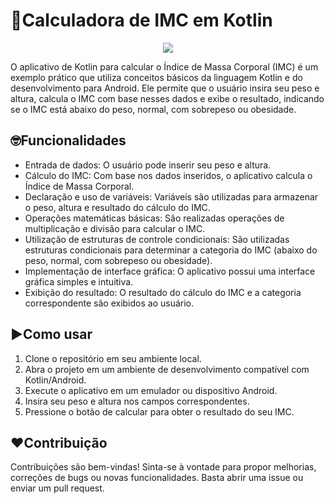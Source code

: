 # 📱Calculadora de IMC em Kotlin

<p align="center">
  <a href="[URL_DA_IMAGEM](https://i.makeagif.com/media/6-20-2018/hH5G05.mp4)">
    <img src="https://readme-typing-svg.herokuapp.com?font=Fira+Code&color=BB00B4&size=25&center=true&vCenter=true&width=435&height=40&lines=Venha+conhecer+j%C3%A1!">
  </a>
</p>





O aplicativo de Kotlin para calcular o Índice de Massa Corporal (IMC) é um exemplo prático que utiliza conceitos básicos da linguagem Kotlin e do desenvolvimento para Android. Ele permite que o usuário insira seu peso e altura, calcula o IMC com base nesses dados e exibe o resultado, indicando se o IMC está abaixo do peso, normal, com sobrepeso ou obesidade.

## 🤓Funcionalidades

- Entrada de dados: O usuário pode inserir seu peso e altura.
- Cálculo do IMC: Com base nos dados inseridos, o aplicativo calcula o Índice de Massa Corporal.
- Declaração e uso de variáveis: Variáveis são utilizadas para armazenar o peso, altura e resultado do cálculo do IMC.
- Operações matemáticas básicas: São realizadas operações de multiplicação e divisão para calcular o IMC.
- Utilização de estruturas de controle condicionais: São utilizadas estruturas condicionais para determinar a categoria do IMC (abaixo do peso, normal, com sobrepeso ou obesidade).
- Implementação de interface gráfica: O aplicativo possui uma interface gráfica simples e intuitiva.
- Exibição do resultado: O resultado do cálculo do IMC e a categoria correspondente são exibidos ao usuário.

## ▶️Como usar

1. Clone o repositório em seu ambiente local.
2. Abra o projeto em um ambiente de desenvolvimento compatível com Kotlin/Android.
3. Execute o aplicativo em um emulador ou dispositivo Android.
4. Insira seu peso e altura nos campos correspondentes.
5. Pressione o botão de calcular para obter o resultado do seu IMC.

## ❤️Contribuição

Contribuições são bem-vindas! Sinta-se à vontade para propor melhorias, correções de bugs ou novas funcionalidades. Basta abrir uma issue ou enviar um pull request.
